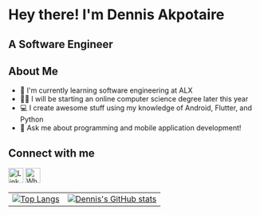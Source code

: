 <!-- Project Title -->
# Hey there! I'm Dennis Akpotaire

<!-- Project Description -->
## A Software Engineer

<!-- About Me -->
## About Me
- 🌱 I'm currently learning software engineering at ALX
- 👨‍🎓 I will be starting an online computer science degree later this year
- 💻 I create awesome stuff using my knowledge of Android, Flutter, and Python
- 📱 Ask me about programming and mobile application development!

<!-- Connect with me -->
## Connect with me
[<img src="https://upload.wikimedia.org/wikipedia/commons/e/e9/Linkedin_icon.svg" alt="LinkedIn" width="30"/>](https://www.linkedin.com/in/dennis-koko-akpotaire) [<img src="https://upload.wikimedia.org/wikipedia/commons/6/6b/WhatsApp.svg" alt="WhatsApp" width="30"/>](https://wa.me/2348105654558)

<table>
  <tr>
    <td valign="top">
      <!-- Most Used Languages Card -->
      <a href="https://github.com/anuraghazra/github-readme-stats">
        <img align="center" src="https://github-readme-stats.vercel.app/api/top-langs/?username=dennis-22-csc" alt="Top Langs" />
      </a>
    </td>
    <td valign="top">
      <!-- GitHub Stats Card -->
      <a href="https://github.com/anuraghazra/github-readme-stats">
        <img align="center" src="https://github-readme-stats.vercel.app/api?username=dennis-22-csc&show_icons=true" alt="Dennis's GitHub stats" />
      </a>
    </td>
  </tr>
</table>
